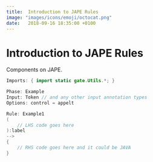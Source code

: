 ```yaml
---
title:  Introduction to JAPE Rules
image: "images/icons/emoji/octocat.png"
date:   2018-09-16 18:35:00 +0100
---
```




# Introduction to JAPE Rules
Components on JAPE.

```java
Imports: { import static gate.Utils.*; }

Phase: Example
Input: Token // and any other input annotation types
Options: control = appelt

Rule: Example1
(
    // LHS code goes here
):label
-->
{
    // RHS code goes here and it could be JAVA
}


